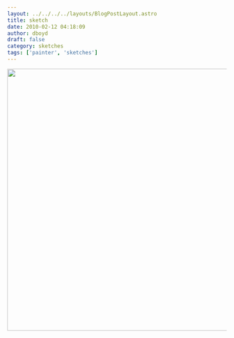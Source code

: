 ```yaml
---
layout: ../../../../layouts/BlogPostLayout.astro
title: sketch
date: 2010-02-12 04:18:09
author: dboyd
draft: false
category: sketches
tags: ['painter', 'sketches']
---
```

<img
    src="https://img.selfiespirits.com/images/2010/02/barbarianBack0011.jpg"
    alt=""
    style="width: auto; height: clamp(0px, 95vh, 600px);"
/>

